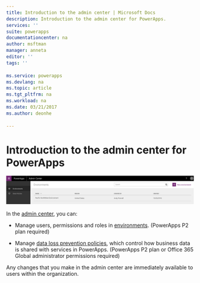 ```yaml
---
title: Introduction to the admin center | Microsoft Docs
description: Introduction to the admin center for PowerApps.
services: ''
suite: powerapps
documentationcenter: na
author: msftman
manager: anneta
editor: ''
tags: ''

ms.service: powerapps
ms.devlang: na
ms.topic: article
ms.tgt_pltfrm: na
ms.workload: na
ms.date: 03/21/2017
ms.author: deonhe

---
```

# Introduction to the admin center for PowerApps
![overview](./media/introduction-to-the-admin-center/overview.png)  

In the [admin center](https://admin.powerapps.com), you can:

- Manage users, permissions and roles in [environments](environments-administration.md). (PowerApps P2 plan required)
* Manage [data loss prevention policies](prevent-data-loss.md), which control how business data is shared with services in PowerApps. (PowerApps P2 plan or Office 365 Global administrator permissions required)

Any changes that you make in the admin center are immediately available to users within the organization.     

